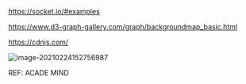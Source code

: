 https://socket.io/#examples

https://www.d3-graph-gallery.com/graph/backgroundmap_basic.html

https://cdnjs.com/



![image-20210224152756987](/home/arkyyang/files/notes/notes/attachments/image-20210224152756987.png)

REF: ACADE MIND